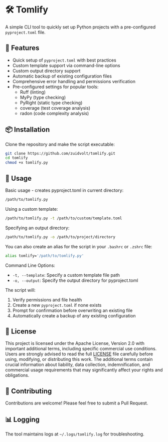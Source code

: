 # 🛠️ Tomlify

A simple CLI tool to quickly set up Python projects with a pre-configured `pyproject.toml` file.

## 🌟 Features

- Quick setup of `pyproject.toml` with best practices
- Custom template support via command-line options
- Custom output directory support
- Automatic backup of existing configuration files
- Comprehensive error handling and permissions verification
- Pre-configured settings for popular tools:
  - Ruff (linting)
  - MyPy (type checking)
  - PyRight (static type checking)
  - coverage (test coverage analysis)
  - radon (code complexity analysis)

## 📦 Installation

Clone the repository and make the script executable:

```bash
git clone https://github.com/zuidvolt/tomlify.git
cd tomlify
chmod +x tomlify.py
```

## 🚀 Usage

Basic usage - creates pyproject.toml in current directory:

```bash
/path/to/tomlify.py
```

Using a custom template:

```bash
/path/to/tomlify.py -t /path/to/custom/template.toml
```

Specifying an output directory:

```bash
/path/to/tomlify.py -o /path/to/project/directory
```

You can also create an alias for the script in your `.bashrc` or `.zshrc` file:

```bash
alias tomlify='/path/to/tomlify.py'
```

Command Line Options:

- `-t, --template`: Specify a custom template file path
- `-o, --output`: Specify the output directory for pyproject.toml

The script will:

1. Verify permissions and file health
2. Create a new `pyproject.toml` if none exists
3. Prompt for confirmation before overwriting an existing file
4. Automatically create a backup of any existing configuration

## 📝 License

This project is licensed under the Apache License, Version 2.0 with important additional terms, including specific commercial use conditions. Users are strongly advised to read the full [LICENSE](LICENSE) file carefully before using, modifying, or distributing this work. The additional terms contain crucial information about liability, data collection, indemnification, and commercial usage requirements that may significantly affect your rights and obligations.

## 🤝 Contributing

Contributions are welcome! Please feel free to submit a Pull Request.

## 📊 Logging

The tool maintains logs at `~/.logs/tomlify.log` for troubleshooting.
